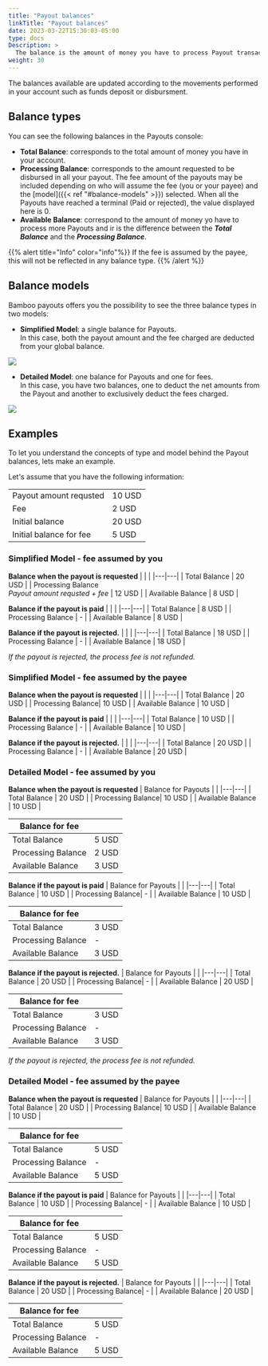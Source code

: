 ```yaml
---
title: "Payout balances"
linkTitle: "Payout balances"
date: 2023-03-22T15:30:03-05:00
type: docs
Description: >
  The balance is the amount of money you have to process Payout transactions. We have three types of Balances in Bamboo Payout and you can see them in two modes.
weight: 30
---
```


The balances available are updated according to the movements performed in your account such as funds deposit or disbursment.

## Balance types
You can see the following balances in the Payouts console:

* **Total Balance**: corresponds to the total amount of money you have in your account.
* **Processing Balance**: corresponds to the amount requested to be disbursed in all your payout. The fee amount of the payouts may be included depending on who will assume the fee (you or your payee) and the [model]({{< ref "#balance-models" >}}) selected. When all the Payouts have reached a terminal  (Paid or rejected), the value displayed here is 0.
* **Available Balance**: correspond to the amount of money yo have to process more Payouts and ir is the difference between the ***Total Balance*** and the ***Processing Balance***.

{{% alert title="Info" color="info"%}}
If the fee is assumed by the payee, this will not be reflected in any balance type.
{{% /alert %}}

## Balance models
Bamboo payouts offers you the possibility to see the three balance types in two models:

* **Simplified Model**: a single balance for Payouts.<br>
In this case, both the payout amount and the fee charged are deducted from your global balance.

![](/assets/Payouts/Payouts3_en.png)


* **Detailed Model**: one balance for Payouts and one for fees.<br>
In this case, you have two balances, one to deduct the net amounts from the Payout and another to exclusively deduct the fees charged.

![](/assets/Payouts/Payouts4_en.png)

## Examples
To let you understand the concepts of type and model behind the Payout balances, lets make an example.

Let's assume that you have the following information:

| | |
|---|---|
| Payout amount requsted | 10 USD |
| Fee | 2 USD |
| Initial balance | 20 USD |
| Initial balance for fee | 5 USD |

### Simplified Model - fee assumed by you

**Balance when the payout is requested**
|  |  |
|---|---|
| Total Balance | 20 USD |
| Processing Balance<br>_Payout amount requsted + fee_ | 12 USD |
| Available Balance | 8 USD |

**Balance if the payout is paid**
| | |
|---|---|
| Total Balance | 8 USD |
| Processing Balance | - |
| Available Balance | 8 USD |

**Balance if the payout is rejected.**
| | |
|---|---|
| Total Balance | 18 USD |
| Processing Balance | - |
| Available Balance | 18 USD |

_If the payout is rejected, the process fee is not refunded._

### Simplified Model - fee assumed by the payee
**Balance when the payout is requested**
|  |  |
|---|---|
| Total Balance | 20 USD |
| Processing Balance| 10 USD |
| Available Balance | 10 USD |

**Balance if the payout is paid**
| | |
|---|---|
| Total Balance | 10 USD |
| Processing Balance | - |
| Available Balance | 10 USD |

**Balance if the payout is rejected.**
| | |
|---|---|
| Total Balance | 20 USD |
| Processing Balance | - |
| Available Balance | 20 USD |

### Detailed Model - fee assumed by you
**Balance when the payout is requested**
| Balance for Payouts |  |
|---|---|
| Total Balance | 20 USD |
| Processing Balance| 10 USD |
| Available Balance | 10 USD |

| Balance for fee |  |
|---|---|
| Total Balance | 5 USD |
| Processing Balance | 2 USD |
| Available Balance | 3 USD |

**Balance if the payout is paid**
| Balance for Payouts |  |
|---|---|
| Total Balance | 10 USD |
| Processing Balance| - |
| Available Balance | 10 USD |

| Balance for fee |  |
|---|---|
| Total Balance | 3 USD |
| Processing Balance| - |
| Available Balance | 3 USD |

**Balance if the payout is rejected.**
| Balance for Payouts |  |
|---|---|
| Total Balance | 20 USD |
| Processing Balance| - |
| Available Balance | 20 USD |

| Balance for fee |  |
|---|---|
| Total Balance | 3 USD |
| Processing Balance| - |
| Available Balance | 3 USD |

_If the payout is rejected, the process fee is not refunded._

### Detailed Model - fee assumed by the payee
**Balance when the payout is requested**
| Balance for Payouts |  |
|---|---|
| Total Balance | 20 USD |
| Processing Balance| 10 USD |
| Available Balance | 10 USD |

| Balance for fee |  |
|---|---|
| Total Balance | 5 USD |
| Processing Balance| - |
| Available Balance | 5 USD |

**Balance if the payout is paid**
| Balance for Payouts |  |
|---|---|
| Total Balance | 10 USD |
| Processing Balance| - |
| Available Balance | 10 USD |

| Balance for fee |  |
|---|---|
| Total Balance | 5 USD |
| Processing Balance| - |
| Available Balance | 5 USD |

**Balance if the payout is rejected.**
| Balance for Payouts |  |
|---|---|
| Total Balance | 20 USD |
| Processing Balance| - |
| Available Balance | 20 USD |

| Balance for fee |  |
|---|---|
| Total Balance | 5 USD |
| Processing Balance| - |
| Available Balance | 5 USD |